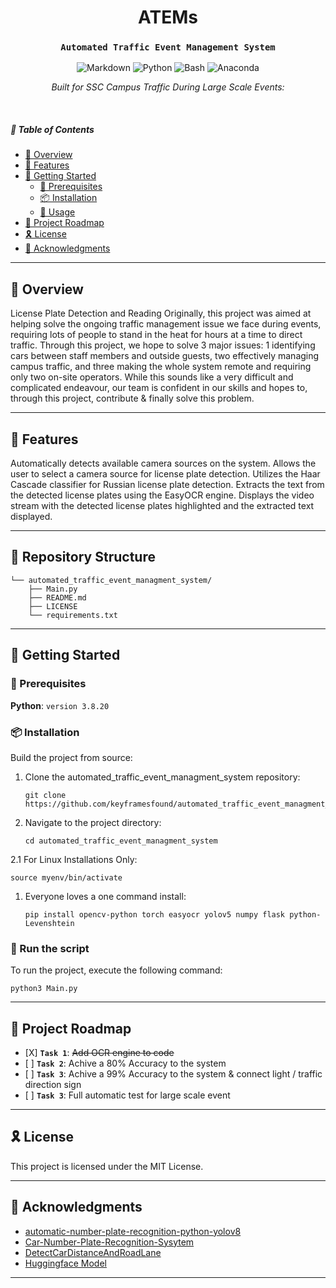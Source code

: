 <p align="center">
    <h1 align="center">ATEMs</h1>
</p>
<p align="center">
    <h3 align="center"><code>Automated Traffic Event Management System</code></h3>
  <p align="center">
   <img src="https://img.shields.io/badge/Markdown-000000.svg?style=for-the-badge&logo=Markdown&logoColor=white" alt="Markdown" />
   <img src="https://img.shields.io/badge/Python-3776AB.svg?style=for-the-badge&logo=Python&logoColor=white" alt="Python" />
   <img src="https://img.shields.io/badge/GNU%20Bash-4EAA25.svg?style=for-the-badge&logo=GNU-Bash&logoColor=white" alt="Bash" />
   <img src="https://img.shields.io/badge/Anaconda-44A833.svg?style=for-the-badge&logo=Anaconda&logoColor=white" alt="Anaconda" />
 </p>
<p align="center">
        <em>Built for SSC Campus Traffic During Large Scale Events:</em>
</p>

<p><br></p>
<h5 id="-table-of-contents">🔗 Table of Contents</h5>
<ul>
<li><a href="#-overview">📍 Overview</a></li>
<li><a href="#-features">👾 Features</a></li>
<li><a href="#-getting-started">🚀 Getting Started</a><ul>
<li><a href="#-prerequisites">🔖 Prerequisites</a></li>
<li><a href="#-installation">📦 Installation</a></li>
<li><a href="#-usage">🤖 Usage</a></li>
</ul>
</li>
<li><a href="#-project-roadmap">📌 Project Roadmap</a></li>
<li><a href="#-license">🎗 License</a></li>
<li><a href="#-acknowledgments">🙌 Acknowledgments</a></li>
</ul>
<hr>
<h2 id="-overview">📍 Overview</h2>
<p>License Plate Detection and Reading
Originally, this project was aimed at helping solve the ongoing traffic management issue we face during events, requiring lots of people to stand in the heat for hours at a time to direct traffic. Through this project, we hope to solve 3 major issues: 1 identifying cars between staff members and outside guests, two effectively managing campus traffic, and three making the whole system remote and requiring only two on-site operators. While this sounds like a very difficult and complicated endeavour, our team is confident in our skills and hopes to, through this project, contribute &amp; finally solve this problem.</p>
<hr>
<h2 id="-features">👾 Features</h2>
<p>Automatically detects available camera sources on the system.
Allows the user to select a camera source for license plate detection.
Utilizes the Haar Cascade classifier for Russian license plate detection.
Extracts the text from the detected license plates using the EasyOCR engine.
Displays the video stream with the detected license plates highlighted and the extracted text displayed.</p>
<hr>
<h2 id="-repository-structure">📂 Repository Structure</h2>
<pre><code class="lang-sh">└── automated_traffic_event_managment_system/
    ├── Main<span class="hljs-selector-class">.py</span>
    ├── README<span class="hljs-selector-class">.md</span>
    ├── LICENSE
    └── requirements.txt
</code></pre>
<hr>
<h2 id="-getting-started">🚀 Getting Started</h2>
<h3 id="-prerequisites">🔖 Prerequisites</h3>
<p><strong>Python</strong>: <code>version 3.8.20</code></p>
<h3 id="-installation">📦 Installation</h3>
<p>Build the project from source:</p>
<ol>
<li><p>Clone the automated_traffic_event_managment_system repository:</p>
<pre><code class="lang-sh">git <span class="hljs-keyword">clone</span> <span class="hljs-title">https</span>://github.com/keyframesfound/automated_traffic_event_managment_system
</code></pre>
</li>
<li><p>Navigate to the project directory:</p>
<pre><code class="lang-sh"><span class="hljs-built_in">cd</span> automated_traffic_event_managment_system
</code></pre>
</li>
</ol>
<p>2.1 For Linux Installations Only:</p>
<pre><code class="lang-sh"><span class="hljs-keyword">source</span> myenv<span class="hljs-regexp">/bin/</span>activate
</code></pre>
<ol>
<li>Everyone loves a one command install:<pre><code class="lang-sh">pip <span class="hljs-keyword">install</span> opencv-python torch easyocr yolov5 numpy flask python-Levenshtein
</code></pre>
</li>
</ol>
<h3 id="-run-the-script">🤖 Run the script</h3>
<p>To run the project, execute the following command:</p>
<pre><code class="lang-sh"><span class="hljs-keyword">python3</span> Main.<span class="hljs-keyword">py</span>
</code></pre>
<hr>
<h2 id="-project-roadmap">📌 Project Roadmap</h2>
<ul>
<li>[X] <strong><code>Task 1</code></strong>: <strike>Add OCR engine to code</strike></li>
<li>[ ] <strong><code>Task 2</code></strong>: Achive a 80% Accuracy to the system</li>
<li>[ ] <strong><code>Task 3</code></strong>: Achive a 99% Accuracy to the system &amp; connect light / traffic direction sign</li>
<li>[ ] <strong><code>Task 3</code></strong>: Full automatic test for large scale event</li>
</ul>
<hr>
<h2 id="-license">🎗 License</h2>
<p>This project is licensed under the MIT License.</p>
<hr>
<h2 id="-acknowledgments">🙌 Acknowledgments</h2>
<ul>
<li><a href="https://github.com/computervisioneng/automatic-number-plate-recognition-python-yolov8">automatic-number-plate-recognition-python-yolov8</a></li>
<li><a href="https://github.com/hasaan21/Car-Number-Plate-Recognition-Sysytem/tree/master">Car-Number-Plate-Recognition-Sysytem</a></li>
<li><a href="https://github.com/ablanco1950/DetectCarDistanceAndRoadLane">DetectCarDistanceAndRoadLane</a></li>
<li><a href="https://huggingface.co/keremberke/yolov5m-license-plate">Huggingface Model</a></li>
</ul>
<hr>
